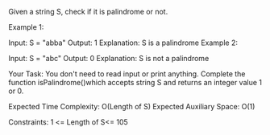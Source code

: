 Given a string S, check if it is palindrome or not.

Example 1:

Input: S = "abba"
Output: 1
Explanation: S is a palindrome
Example 2:

Input: S = "abc" 
Output: 0
Explanation: S is not a palindrome
 

Your Task:
You don't need to read input or print anything. Complete the function isPalindrome()which accepts string S and returns an integer value 1 or 0.

Expected Time Complexity: O(Length of S)
Expected Auxiliary Space: O(1)


Constraints:
1 <= Length of S<= 105

